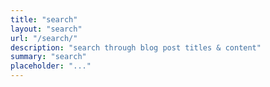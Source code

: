 ```yaml
---
title: "search"
layout: "search"
url: "/search/"
description: "search through blog post titles & content"
summary: "search"
placeholder: "..."
---
```


